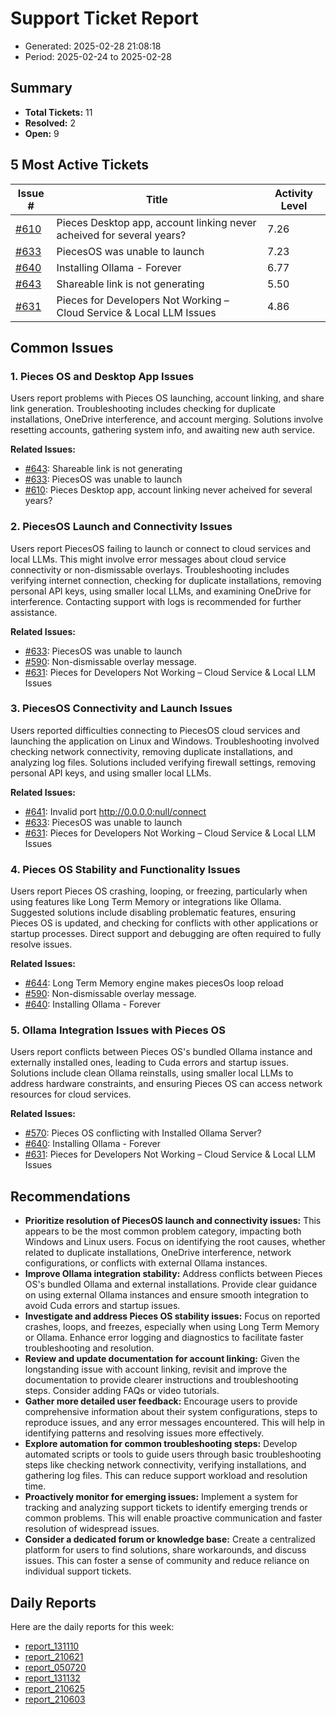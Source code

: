 # Support Ticket Report
- Generated: 2025-02-28 21:08:18
- Period: 2025-02-24 to 2025-02-28

## Summary
- **Total Tickets:** 11
- **Resolved:** 2
- **Open:** 9

## 5 Most Active Tickets
| Issue # | Title | Activity Level |
|---------|-------|----------------|
| [#610](https://github.com/pieces-app/support/issues/610) | Pieces Desktop app, account linking never acheived for several years? | 7.26 |
| [#633](https://github.com/pieces-app/support/issues/633) | PiecesOS was unable to launch | 7.23 |
| [#640](https://github.com/pieces-app/support/issues/640) | Installing Ollama - Forever | 6.77 |
| [#643](https://github.com/pieces-app/support/issues/643) | Shareable link is not generating | 5.50 |
| [#631](https://github.com/pieces-app/support/issues/631) | Pieces for Developers Not Working – Cloud Service & Local LLM Issues | 4.86 |

## Common Issues
### 1. Pieces OS and Desktop App Issues
Users report problems with Pieces OS launching, account linking, and share link generation. Troubleshooting includes checking for duplicate installations, OneDrive interference, and account merging. Solutions involve resetting accounts, gathering system info, and awaiting new auth service.

**Related Issues:**
- [#643](https://github.com/pieces-app/support/issues/643): Shareable link is not generating
- [#633](https://github.com/pieces-app/support/issues/633): PiecesOS was unable to launch
- [#610](https://github.com/pieces-app/support/issues/610): Pieces Desktop app, account linking never acheived for several years?

### 2. PiecesOS Launch and Connectivity Issues
Users report PiecesOS failing to launch or connect to cloud services and local LLMs. This might involve error messages about cloud service connectivity or non-dismissable overlays. Troubleshooting includes verifying internet connection, checking for duplicate installations, removing personal API keys, using smaller local LLMs, and examining OneDrive for interference. Contacting support with logs is recommended for further assistance.

**Related Issues:**
- [#633](https://github.com/pieces-app/support/issues/633): PiecesOS was unable to launch
- [#590](https://github.com/pieces-app/support/issues/590): Non-dismissable overlay message.
- [#631](https://github.com/pieces-app/support/issues/631): Pieces for Developers Not Working – Cloud Service & Local LLM Issues

### 3. PiecesOS Connectivity and Launch Issues
Users reported difficulties connecting to PiecesOS cloud services and launching the application on Linux and Windows. Troubleshooting involved checking network connectivity, removing duplicate installations, and analyzing log files. Solutions included verifying firewall settings, removing personal API keys, and using smaller local LLMs.

**Related Issues:**
- [#641](https://github.com/pieces-app/support/issues/641): Invalid port http://0.0.0.0:null/connect
- [#633](https://github.com/pieces-app/support/issues/633): PiecesOS was unable to launch
- [#631](https://github.com/pieces-app/support/issues/631): Pieces for Developers Not Working – Cloud Service & Local LLM Issues

### 4. Pieces OS Stability and Functionality Issues
Users report Pieces OS crashing, looping, or freezing, particularly when using features like Long Term Memory or integrations like Ollama.  Suggested solutions include disabling problematic features, ensuring Pieces OS is updated, and checking for conflicts with other applications or startup processes.  Direct support and debugging are often required to fully resolve issues.

**Related Issues:**
- [#644](https://github.com/pieces-app/support/issues/644): Long Term Memory engine makes piecesOs loop reload
- [#590](https://github.com/pieces-app/support/issues/590): Non-dismissable overlay message.
- [#640](https://github.com/pieces-app/support/issues/640): Installing Ollama - Forever

### 5. Ollama Integration Issues with Pieces OS
Users report conflicts between Pieces OS's bundled Ollama instance and externally installed ones, leading to Cuda errors and startup issues. Solutions include clean Ollama reinstalls, using smaller local LLMs to address hardware constraints, and ensuring Pieces OS can access network resources for cloud services.

**Related Issues:**
- [#570](https://github.com/pieces-app/support/issues/570): Pieces OS conflicting with Installed Ollama Server?
- [#640](https://github.com/pieces-app/support/issues/640): Installing Ollama - Forever
- [#631](https://github.com/pieces-app/support/issues/631): Pieces for Developers Not Working – Cloud Service & Local LLM Issues


## Recommendations
- **Prioritize resolution of PiecesOS launch and connectivity issues:** This appears to be the most common problem category, impacting both Windows and Linux users. Focus on identifying the root causes, whether related to duplicate installations, OneDrive interference, network configurations, or conflicts with external Ollama instances.
- **Improve Ollama integration stability:** Address conflicts between Pieces OS's bundled Ollama and external installations. Provide clear guidance on using external Ollama instances and ensure smooth integration to avoid Cuda errors and startup issues.
- **Investigate and address Pieces OS stability issues:** Focus on reported crashes, loops, and freezes, especially when using Long Term Memory or Ollama. Enhance error logging and diagnostics to facilitate faster troubleshooting and resolution.
- **Review and update documentation for account linking:** Given the longstanding issue with account linking, revisit and improve the documentation to provide clearer instructions and troubleshooting steps. Consider adding FAQs or video tutorials.
- **Gather more detailed user feedback:** Encourage users to provide comprehensive information about their system configurations, steps to reproduce issues, and any error messages encountered. This will help in identifying patterns and resolving issues more effectively.
- **Explore automation for common troubleshooting steps:** Develop automated scripts or tools to guide users through basic troubleshooting steps like checking network connectivity, verifying installations, and gathering log files. This can reduce support workload and resolution time.
- **Proactively monitor for emerging issues:** Implement a system for tracking and analyzing support tickets to identify emerging trends or common problems. This will enable proactive communication and faster resolution of widespread issues.
- **Consider a dedicated forum or knowledge base:** Create a centralized platform for users to find solutions, share workarounds, and discuss issues. This can foster a sense of community and reduce reliance on individual support tickets.

## Daily Reports
Here are the daily reports for this week:

- [report_131110](daily/2025-02-25/report_131110.md)
- [report_210621](daily/2025-02-25/report_210621.md)
- [report_050720](daily/2025-02-27/report_050720.md)
- [report_131132](daily/2025-02-27/report_131132.md)
- [report_210625](daily/2025-02-27/report_210625.md)
- [report_210603](daily/2025-02-28/report_210603.md)
